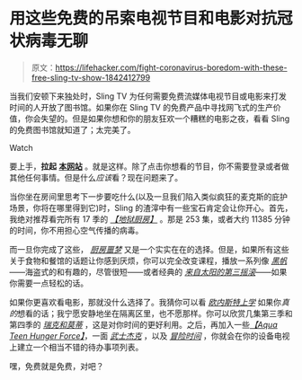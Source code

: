 # 用这些免费的吊索电视节目和电影对抗冠状病毒无聊

> 原文：<https://lifehacker.com/fight-coronavirus-boredom-with-these-free-sling-tv-show-1842412799>

当我们安顿下来独处时，Sling TV 为任何需要免费流媒体电视节目或电影来打发时间的人开放了图书馆。如果你在 Sling TV 的免费产品中寻找网飞式的生产价值，你会失望的。但是如果你想和你的朋友狂欢一个糟糕的电影之夜，看看 Sling 的免费图书馆就知道了；太完美了。

Watch

要上手，**拉起** [**本网站**](https://watch.sling.com/) 。就是这样。除了点击你想看的节目，你不需要登录或者做其他任何事情。但是什么*应该*看？现在问题来了。

当你坐在房间里思考下一步要吃什么(以及一旦我们陷入类似疯狂的麦克斯的庇护场景，你将在哪里得到它)时，Sling 的渣滓中有一些宝石肯定会让你开心。首先，我绝对推荐看完所有 17 季的 [*【地狱厨房】*](https://watch.sling.com/browse/my-tv/details/series/735db0cd63ca410f998d3e4c5c765c6b) 。那是 253 集，或者大约 11385 分钟的时间，你不用担心空气传播的病毒。

而一旦你完成了这些， [*厨房噩梦*](https://watch.sling.com/browse/my-tv/details/series/8aa2784e01a04dfcbe649064ccdfac90) 又是一个实实在在的选择。但是，如果所有这些关于食物和餐馆的话题让你感到厌烦，你可以完全改变课程，播放一系列像 [*黑帆*](https://watch.sling.com/browse/my-tv/details/series/389ea02b6f4e49f2835410a983d3d148)——海盗式的和有趣的，尽管很短——或者经典的 [*来自太阳的第三摇滚*](https://watch.sling.com/browse/my-tv/details/series/98e3a0b497e24b4ca5c008703186fb12)——如果你需要一点轻松的话。

如果你更喜欢看电影，那就没什么选择了。我猜你可以看 [*欧内斯特上学*](https://watch.sling.com/browse/my-tv/details/program/5e461fd720a14ce281c02a1c37607050) 如果你*真的*想看的话；我宁愿安静地坐在隔离区里，也不愿那样。你可以欣赏几集第三季和第四季的 [*瑞克和莫蒂*](https://watch.sling.com/browse/my-tv/details/series/4e45ac2c3ab5477f9345cea59d23dbc4) ，这是对你时间的更好利用。之后，再加入一些[*【Aqua Teen Hunger Force】*](https://watch.sling.com/browse/my-tv/details/series/e2d86b39116340319331e358435653b8)，一面 [*武士杰克*](https://watch.sling.com/browse/my-tv/details/series/8417b6a8e0d64749bbf549a385aeae51) ，以及 [*冒险时间*](https://watch.sling.com/browse/my-tv/details/series/d41f1453f60a4cf6aa73e6706ceea605) ，你就会在你的设备电视上建立一个相当不错的待办事项列表。

嘿，免费就是免费，对吧？